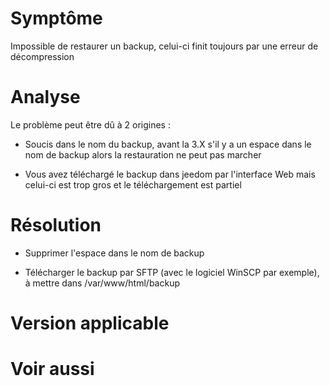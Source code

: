 Symptôme 
========

Impossible de restaurer un backup, celui-ci finit toujours par une
erreur de décompression

Analyse 
=======

Le problème peut être dû à 2 origines :

-   Soucis dans le nom du backup, avant la 3.X s'il y a un espace dans
    le nom de backup alors la restauration ne peut pas marcher

-   Vous avez téléchargé le backup dans jeedom par l'interface Web mais
    celui-ci est trop gros et le téléchargement est partiel

Résolution 
==========

-   Supprimer l'espace dans le nom de backup

-   Télécharger le backup par SFTP (avec le logiciel WinSCP par
    exemple), à mettre dans /var/www/html/backup

Version applicable 
==================

Voir aussi 
==========
